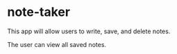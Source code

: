 # note-taker

This app will allow users to write, save, and delete notes.

The user can view all saved notes.